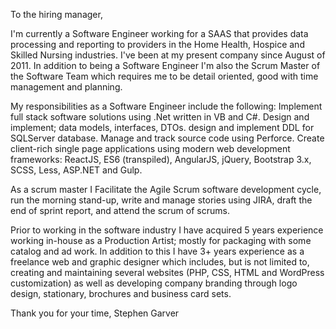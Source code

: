 To the hiring manager,

I'm currently a Software Engineer working for a SAAS that provides data processing and reporting to providers in the Home Health, Hospice and Skilled Nursing industries. I've been at my present company since August of 2011. In addition to being a Software Engineer I'm also the Scrum Master of the Software Team which requires me to be detail oriented, good with time management and planning.

My responsibilities as a Software Engineer include the following:
Implement full stack software solutions using .Net written in VB and C#. Design and implement; data models, interfaces, DTOs. design and implement DDL for SQLServer database. Manage and track source code using Perforce. Create client-rich single page applications using modern web development frameworks: ReactJS, ES6 (transpiled), AngularJS, jQuery, Bootstrap 3.x, SCSS, Less, ASP.NET and Gulp.

As a scrum master I Facilitate the Agile Scrum software development cycle, run the morning stand-up, write and manage stories using JIRA, draft the end of sprint report, and attend the scrum of scrums.

Prior to working in the software industry I have acquired 5 years experience working in-house as a Production Artist; mostly for packaging with some catalog and ad work. In addition to this I have 3+ years experience as a freelance web and graphic designer which includes, but is not limited to, creating and maintaining several websites (PHP, CSS, HTML and WordPress customization) as well as developing company branding through logo design, stationary, brochures and business card sets.

Thank you for your time,
Stephen Garver
